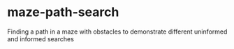 # maze-path-search
Finding a path in a maze with obstacles to demonstrate different uninformed and informed searches
